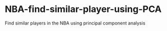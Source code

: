 # NBA-find-similar-player-using-PCA
Find similar players in the NBA using principal component analysis
